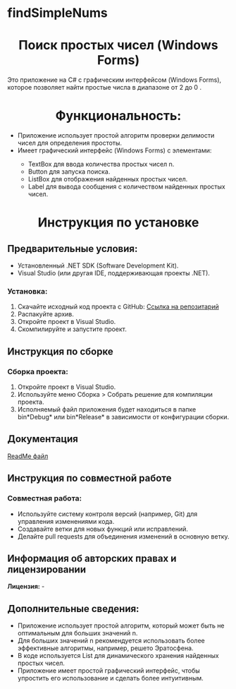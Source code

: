 # findSimpleNums
<h1 align="center">Поиск простых чисел (Windows Forms)</h1>

Это приложение на C# с графическим интерфейсом (Windows Forms), которое позволяет найти простые числа в диапазоне от 2 до 0 .


<h1 align="center">Функциональность:</h1>

<ul>
    <li>Приложение использует простой алгоритм проверки делимости чисел для определения простоты.</li>
    <li>Имеет графический интерфейс (Windows Forms) с элементами:</li>
    <ul>
      <li>TextBox для ввода количества простых чисел n.</li>
      <li>Button для запуска поиска.</li>
      <li>ListBox для отображения найденных простых чисел.</li>
      <li>Label для вывода сообщения с количеством найденных простых чисел.</li>
    </ul>
</ul>


<h1 align="center">Инструкция по установке</h1>
<h2>Предварительные условия: </h2> 

<ul>
    <li>Установленный .NET SDK (Software Development Kit).</li>
    <li>Visual Studio (или другая IDE, поддерживающая проекты .NET).</li>
  </ul>

  <h3>Установка:</h3>

  <ol>
    <li>Скачайте исходный код проекта с GitHub: <a href="https://github.com/Juliadenisovaaa/findSimpleNums.git">Ссылка на репозитарий</a></li>
    <li>Распакуйте архив.</li>
    <li>Откройте проект в Visual Studio.</li>
    <li>Скомпилируйте и запустите проект.</li>
  </ol>
<h2>Инструкция по сборке</h2>

  <h3>Сборка проекта:</h3>

  <ol>
    <li>Откройте проект в Visual Studio.</li>
    <li>Используйте меню Сборка > Собрать решение для компиляции проекта.</li>
    <li>Исполняемый файл приложения будет находиться в папке bin*Debug* или bin*Release* в зависимости от конфигурации сборки.</li>
  </ol>

  <h2>Документация</h2>

<a href="https://github.com/Juliadenisovaaa/findSimpleNums.git" target="_blank">ReadMe файл</a> 

  <h2>Инструкция по совместной работе</h2>

  <h3>Совместная работа:</h3>

  <ul>
    <li>Используйте систему контроля версий (например, Git) для управления изменениями кода.</li>
    <li>Создавайте ветки для новых функций или исправлений.</li>
    <li>Делайте pull requests для объединения изменений в основную ветку.</li>
  </ul>

  <h2>Информация об авторских правах и лицензировании</h2>

  <p><strong>Лицензия:</strong> -</p>

  <h2>Дополнительные сведения:</h2>

  <ul>
    <li>Приложение использует простой алгоритм, который может быть не оптимальным для больших значений n.</li>
    <li>Для больших значений n рекомендуется использовать более эффективные алгоритмы, например, решето Эратосфена.</li>
    <li>В коде используется List<int> для динамического хранения найденных простых чисел.</li>
    <li>Приложение имеет простой графический интерфейс, чтобы упростить его использование и сделать более интуитивным.</li>
  </ul>
